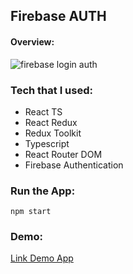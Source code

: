 ## Firebase AUTH
#### Overview:
![firebase login auth](https://user-images.githubusercontent.com/70443393/176997208-ea94446b-f1e0-4beb-9028-0fae616ebfb3.jpg)

### Tech that I used:
- React TS
- React Redux
- Redux Toolkit
- Typescript
- React Router DOM
- Firebase Authentication

### Run the App:
`npm start`

### Demo:
<a href="https://firebase-auth-ts.netlify.app" target="_blank">Link Demo App</a>
